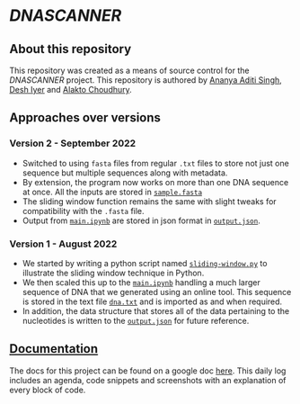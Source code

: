 # *DNASCANNER*

## About this repository
This repository was created as a means of source control for the *DNASCANNER* project. This repository is authored by [Ananya Aditi Singh](https://github.com/AnanyaAditiSingh), [Desh Iyer](https://github.com/0xVolt) and [Alakto Choudhury](https://github.com/Alcartez).

## Approaches over versions
### Version 2 - September 2022
- Switched to using `fasta` files from regular `.txt` files to store not just one sequence but multiple sequences along with metadata.
- By extension, the program now works on more than one DNA sequence at once. All the inputs are stored in [`sample.fasta`](2-using-fasta-files/sample.fasta)
- The sliding window function remains the same with slight tweaks for compatibility with the `.fasta` file.
- Output from [`main.ipynb`](2-using-fasta-files/main.ipynb) are stored in json format in [`output.json`](2-using-fasta-files/output.json).

### Version 1 - August 2022
- We started by writing a python script named [`sliding-window.py`](1-proof-of-concept/sliding-window.py) to illustrate the sliding window technique in Python.
- We then scaled this up to the [`main.ipynb`](1-proof-of-concept/main.ipynb) handling a much larger sequence of DNA that we generated using an online tool. This sequence is stored in the text file [`dna.txt`](1-proof-of-concept/dna.txt) and is imported as and when required.
- In addition, the data structure that stores all of the data pertaining to the nucleotides is written to the [`output.json`](1-proof-of-concept/output.json) for future reference.

## [Documentation](https://docs.google.com/document/d/1FSGJLPnqawFmHsPHzkaaJ6Ot7dEjJXHIUfWuVUgztYc/edit?usp=sharing)
The docs for this project can be found on a google doc [here](https://docs.google.com/document/d/1FSGJLPnqawFmHsPHzkaaJ6Ot7dEjJXHIUfWuVUgztYc/edit?usp=sharing). This daily log includes an agenda, code snippets and screenshots with an explanation of every block of code.
